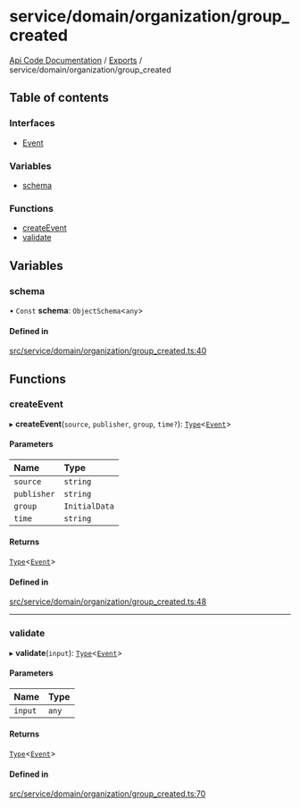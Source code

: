 # service/domain/organization/group\_created
 
[Api Code Documentation](../README.md) / [Exports](../modules.md) / service/domain/organization/group\_created

## Table of contents

### Interfaces

- [Event](../interfaces/service_domain_organization_group_created.Event.md)

### Variables

- [schema](service_domain_organization_group_created.md#schema)

### Functions

- [createEvent](service_domain_organization_group_created.md#createevent)
- [validate](service_domain_organization_group_created.md#validate)

## Variables

### schema

• `Const` **schema**: `ObjectSchema`<`any`\>

#### Defined in

[src/service/domain/organization/group_created.ts:40](https://github.com/openkfw/TruBudget/blob/4d7fd4be/api/src/service/domain/organization/group_created.ts#L40)

## Functions

### createEvent

▸ **createEvent**(`source`, `publisher`, `group`, `time?`): [`Type`](result.md#type)<[`Event`](../interfaces/service_domain_organization_group_created.Event.md)\>

#### Parameters

| Name | Type |
| :------ | :------ |
| `source` | `string` |
| `publisher` | `string` |
| `group` | `InitialData` |
| `time` | `string` |

#### Returns

[`Type`](result.md#type)<[`Event`](../interfaces/service_domain_organization_group_created.Event.md)\>

#### Defined in

[src/service/domain/organization/group_created.ts:48](https://github.com/openkfw/TruBudget/blob/4d7fd4be/api/src/service/domain/organization/group_created.ts#L48)

___

### validate

▸ **validate**(`input`): [`Type`](result.md#type)<[`Event`](../interfaces/service_domain_organization_group_created.Event.md)\>

#### Parameters

| Name | Type |
| :------ | :------ |
| `input` | `any` |

#### Returns

[`Type`](result.md#type)<[`Event`](../interfaces/service_domain_organization_group_created.Event.md)\>

#### Defined in

[src/service/domain/organization/group_created.ts:70](https://github.com/openkfw/TruBudget/blob/4d7fd4be/api/src/service/domain/organization/group_created.ts#L70)

